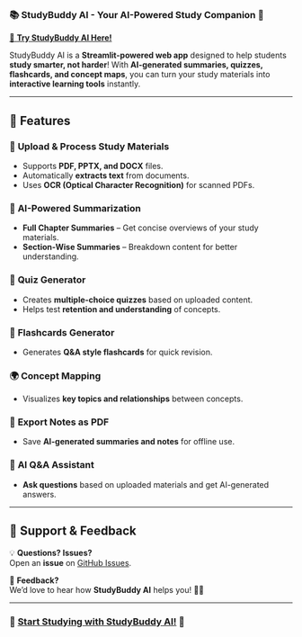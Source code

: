 ### 📚 **StudyBuddy AI - Your AI-Powered Study Companion** 🚀  

[🔗 **Try StudyBuddy AI Here!**](https://thestudybuddy.streamlit.app/)  

StudyBuddy AI is a **Streamlit-powered web app** designed to help students **study smarter, not harder**! With **AI-generated summaries, quizzes, flashcards, and concept maps**, you can turn your study materials into **interactive learning tools** instantly.

---

## 🔹 **Features**  

### 📂 **Upload & Process Study Materials**  
- Supports **PDF, PPTX, and DOCX** files.  
- Automatically **extracts text** from documents.  
- Uses **OCR (Optical Character Recognition)** for scanned PDFs.  

### 📖 **AI-Powered Summarization**  
- **Full Chapter Summaries** – Get concise overviews of your study materials.  
- **Section-Wise Summaries** – Breakdown content for better understanding.  

### 📝 **Quiz Generator**  
- Creates **multiple-choice quizzes** based on uploaded content.  
- Helps test **retention and understanding** of concepts.  

### 🎴 **Flashcards Generator**  
- Generates **Q&A style flashcards** for quick revision.  

### 🌍 **Concept Mapping**  
- Visualizes **key topics and relationships** between concepts.  

### 📄 **Export Notes as PDF**  
- Save **AI-generated summaries and notes** for offline use.  

### 🤖 **AI Q&A Assistant**  
- **Ask questions** based on uploaded materials and get AI-generated answers.  

---

## 📩 **Support & Feedback**  
💡 **Questions? Issues?**  
Open an **issue** on [GitHub Issues](https://github.com/Esh08/StudyBuddy/issues).  

💬 **Feedback?**  
We’d love to hear how **StudyBuddy AI** helps you! 🚀😃  

---

### 🎉 **[Start Studying with StudyBuddy AI!](https://thestudybuddy.streamlit.app/)** 🎉  
